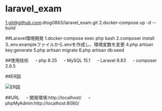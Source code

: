 # laravel_exam
1.git@github.com:dtog0863/laravel_exam.git
2.docker-compose up -d --build

##Laravel環境開発
    1.docker-compose exec php bash
    2.composer install
    3..env.exampleファイルから.envを作成し、環境変数を変更
    4.php artisan key:generate
    5.php artisan migrate
    6.php artisan db:seed

##使用技術
　・php 8.25
　・MySQL 15.1
　・Laravel 8.83
　・composer 2.6.5

##ER図

![ER図](./er-chart.svg)

##URL
　・開発環境:http://localhost/
　・phpMyAdmin:http://localhost:8080/

